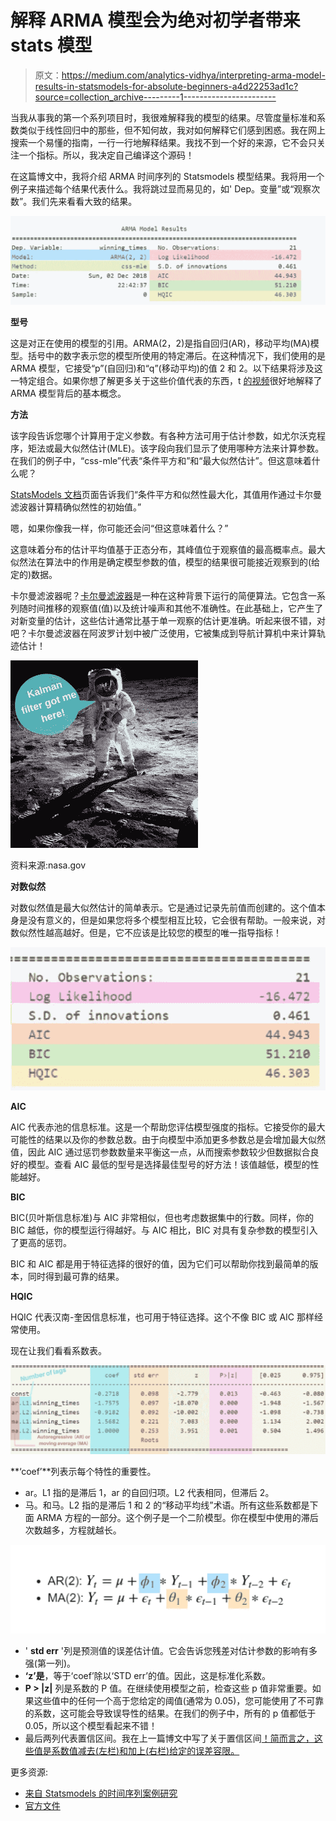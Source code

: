 # 解释 ARMA 模型会为绝对初学者带来 stats 模型

> 原文：<https://medium.com/analytics-vidhya/interpreting-arma-model-results-in-statsmodels-for-absolute-beginners-a4d22253ad1c?source=collection_archive---------1----------------------->

当我从事我的第一个系列项目时，我很难解释我的模型的结果。尽管度量标准和系数类似于线性回归中的那些，但不知何故，我对如何解释它们感到困惑。我在网上搜索一个易懂的指南，一行一行地解释结果。我找不到一个好的来源，它不会只关注一个指标。所以，我决定自己编译这个源码！

在这篇博文中，我将介绍 ARMA 时间序列的 Statsmodels 模型结果。我将用一个例子来描述每个结果代表什么。我将跳过显而易见的，如' Dep。变量”或“观察次数”。我们先来看看大致的结果。

![](img/e7f83f9b9bd379942630e98473caad0b.png)

**型号**

这是对正在使用的模型的引用。ARMA(2，2)是指自回归(AR)，移动平均(MA)模型。括号中的数字表示您的模型所使用的特定滞后。在这种情况下，我们使用的是 ARMA 模型，它接受“p”(自回归)和“q”(移动平均)的值 2 和 2。以下结果将涉及这一特定组合。如果你想了解更多关于这些价值代表的东西，t [的视频](https://www.youtube.com/watch?v=HhvTlaN06AM)很好地解释了 ARMA 模型背后的基本概念。

**方法**

该字段告诉您哪个计算用于定义参数。有各种方法可用于估计参数，如尤尔沃克程序，矩法或最大似然估计(MLE)。该字段向我们显示了使用哪种方法来计算参数。在我们的例子中，“css-mle”代表“条件平方和”和“最大似然估计”。但这意味着什么呢？

[StatsModels 文档](https://www.statsmodels.org/stable/generated/statsmodels.tsa.arima_model.ARMA.fit.html)页面告诉我们“条件平方和似然性最大化，其值用作通过卡尔曼滤波器计算精确似然性的初始值。”

嗯，如果你像我一样，你可能还会问“但这意味着什么？”

这意味着分布的估计平均值基于正态分布，其峰值位于观察值的最高概率点。最大似然法在算法中的作用是确定模型参数的值，模型的结果很可能接近观察到的(给定的)数据。

卡尔曼滤波器呢？[卡尔曼滤波器](https://www.youtube.com/watch?v=mwn8xhgNpFY)是一种在这种背景下运行的简便算法。它包含一系列随时间推移的观察值(值)以及统计噪声和其他不准确性。在此基础上，它产生了对新变量的估计，这些估计通常比基于单一观察的估计更准确。听起来很不错，对吧？卡尔曼滤波器在阿波罗计划中被广泛使用，它被集成到导航计算机中来计算轨迹估计！

![](img/59a4b80f2f7a76ed45d7dd2082b16ec5.png)

资料来源:nasa.gov

**对数似然**

对数似然值是最大似然估计的简单表示。它是通过记录先前值而创建的。这个值本身是没有意义的，但是如果您将多个模型相互比较，它会很有帮助。一般来说，对数似然性越高越好。但是，它不应该是比较您的模型的唯一指导指标！

![](img/61faca586a7fe0195a8d0b49f6f0a01b.png)

**AIC**

AIC 代表赤池的信息标准。这是一个帮助您评估模型强度的指标。它接受你的最大可能性的结果以及你的参数总数。由于向模型中添加更多参数总是会增加最大似然值，因此 AIC 通过惩罚参数数量来平衡这一点，从而搜索参数较少但数据拟合良好的模型。查看 AIC 最低的型号是选择最佳型号的好方法！该值越低，模型的性能越好。

**BIC**

BIC(贝叶斯信息标准)与 AIC 非常相似，但也考虑数据集中的行数。同样，你的 BIC 越低，你的模型运行得越好。与 AIC 相比，BIC 对具有复杂参数的模型引入了更高的惩罚。

BIC 和 AIC 都是用于特征选择的很好的值，因为它们可以帮助你找到最简单的版本，同时得到最可靠的结果。

**HQIC**

HQIC 代表汉南-奎因信息标准，也可用于特征选择。这个不像 BIC 或 AIC 那样经常使用。

现在让我们看看系数表。

![](img/b0fe02916752d84f313df0133c05a9f1.png)

**‘coef’**列表示每个特性的重要性。

*   ar。L1 指的是滞后 1，ar 的自回归项。L2 代表相同，但滞后 2。
*   马。和马。L2 指的是滞后 1 和 2 的“移动平均线”术语。所有这些系数都是下面 ARMA 方程的一部分。这个例子是一个二阶模型。你在模型中使用的滞后次数越多，方程就越长。

![](img/6997104cbfee7b1de04c9c5472554385.png)

*   ' **std err** '列是预测值的误差估计值。它会告诉您残差对估计参数的影响有多强(第一列)。
*   **‘z’是**，等于‘coef’除以‘STD err’的值。因此，这是标准化系数。
*   **P > |z|** 列是系数的 P 值。在继续使用模型之前，检查这些 p 值非常重要。如果这些值中的任何一个高于您给定的阈值(通常为 0.05)，您可能使用了不可靠的系数，这可能会导致误导性的结果。在我们的例子中，所有的 p 值都低于 0.05，所以这个模型看起来不错！
*   最后两列代表置信区间。我在上一篇博文中写了关于置信区间[！简而言之，这些值是系数值减去(左栏)和加上(右栏)给定的误差容限。](/@nikolh92/confidence-intervals-in-hypothesis-testing-3dd573287d0e)

更多资源:

*   [来自 Statsmodels 的时间序列案例研究](http://www.statsmodels.org/0.6.1/examples/notebooks/generated/tsa_arma_0.html)
*   [官方文件](https://www.statsmodels.org/dev/generated/statsmodels.tsa.arima_model.ARMAResults.html)